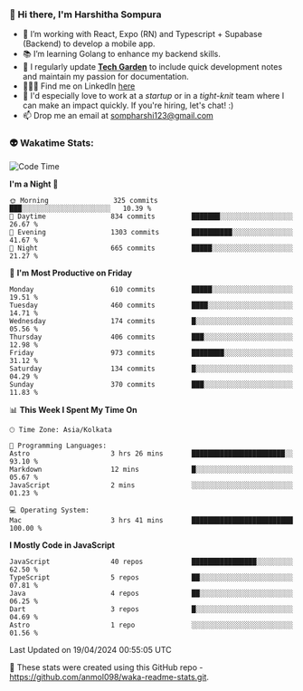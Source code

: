 ### 👋 Hi there, I'm Harshitha Sompura

- 🔧 I’m working with React, Expo (RN) and Typescript + Supabase (Backend) to develop a mobile app.
- 📚 I’m learning Golang to enhance my backend skills.
- 🌾 I regularly update **<u>[Tech Garden](https://tech-garden-hs.vercel.app/)</u>** to include quick development notes and maintain my passion for documentation.
- 👩🏻‍💻 Find me on LinkedIn <u>[here](https://www.linkedin.com/in/harshithasompura/)</u>
- 🐣 I'd especially love to work at a _startup_ or in a _tight-knit_ team where I can make an impact quickly. If you're hiring, let's chat! :)
- 📫 Drop me an email at [sompharshi123@gmail.com](mailto:sompharshi123@gmail.com)

### 👽 Wakatime Stats:
<!--START_SECTION:waka-->
![Code Time](http://img.shields.io/badge/Code%20Time-69%20hrs%2011%20mins-blue)

**I'm a Night 🦉** 

```text
🌞 Morning                325 commits         ███░░░░░░░░░░░░░░░░░░░░░░   10.39 % 
🌆 Daytime                834 commits         ███████░░░░░░░░░░░░░░░░░░   26.67 % 
🌃 Evening                1303 commits        ██████████░░░░░░░░░░░░░░░   41.67 % 
🌙 Night                  665 commits         █████░░░░░░░░░░░░░░░░░░░░   21.27 % 
```
📅 **I'm Most Productive on Friday** 

```text
Monday                   610 commits         █████░░░░░░░░░░░░░░░░░░░░   19.51 % 
Tuesday                  460 commits         ████░░░░░░░░░░░░░░░░░░░░░   14.71 % 
Wednesday                174 commits         █░░░░░░░░░░░░░░░░░░░░░░░░   05.56 % 
Thursday                 406 commits         ███░░░░░░░░░░░░░░░░░░░░░░   12.98 % 
Friday                   973 commits         ████████░░░░░░░░░░░░░░░░░   31.12 % 
Saturday                 134 commits         █░░░░░░░░░░░░░░░░░░░░░░░░   04.29 % 
Sunday                   370 commits         ███░░░░░░░░░░░░░░░░░░░░░░   11.83 % 
```


📊 **This Week I Spent My Time On** 

```text
🕑︎ Time Zone: Asia/Kolkata

💬 Programming Languages: 
Astro                    3 hrs 26 mins       ███████████████████████░░   93.10 % 
Markdown                 12 mins             █░░░░░░░░░░░░░░░░░░░░░░░░   05.67 % 
JavaScript               2 mins              ░░░░░░░░░░░░░░░░░░░░░░░░░   01.23 % 

💻 Operating System: 
Mac                      3 hrs 41 mins       █████████████████████████   100.00 % 
```

**I Mostly Code in JavaScript** 

```text
JavaScript               40 repos            ████████████████░░░░░░░░░   62.50 % 
TypeScript               5 repos             ██░░░░░░░░░░░░░░░░░░░░░░░   07.81 % 
Java                     4 repos             ██░░░░░░░░░░░░░░░░░░░░░░░   06.25 % 
Dart                     3 repos             █░░░░░░░░░░░░░░░░░░░░░░░░   04.69 % 
Astro                    1 repo              ░░░░░░░░░░░░░░░░░░░░░░░░░   01.56 % 
```




 Last Updated on 19/04/2024 00:55:05 UTC
<!--END_SECTION:waka-->

👀 These stats were created using this GitHub repo - https://github.com/anmol098/waka-readme-stats.git. 
